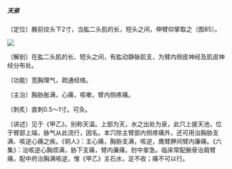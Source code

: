 ##### 天泉

〔定位〕腋前纹头下2寸，当肱二头肌的长，短头之间，伸臂仰掌取之（图85）。

![](img/图85.jpg)

〔解剖〕在肱二头肌的长、短头之间，有肱动静脉肌支，为臂内侧皮神经及肌皮神经分布处。

〔功能〕宽胸理气，疏通经络。

〔主治〕胸胁胀满，心痛，咳嗽，臂内侧疼痛。

〔刺炙〕直刺0.5～1寸。可灸。

〔讲述〕见于《甲乙》。别称天温。上部为天，水之出处为泉，此穴上接天池，位于臂部上端，脉气从此流行，因名。本穴除主臂部内侧疼痛外，还可用治胸胁支满、咳逆心痛之疾。《铜人》：主心痛，胸胁支满，咳逆，鹰臂胛间臂内廉痛。《六集》：治咳逆心胸烦满，胁下支痛，臂内廉痛，肘中挛急。临床常配腕骨治肩臂痛，配中府治胸满咳逆，惟《甲乙》主石水，足不收；痛不可以行。
